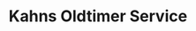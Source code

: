 ---
title: "Kahns Oldtimer Service"
url: /milmersdorf/kahns-oldtimer-service/
shop: Autowerkstatt
---